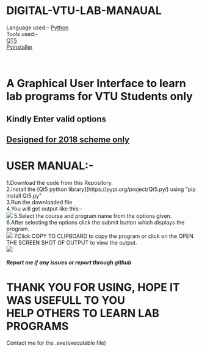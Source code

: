 # DIGITAL-VTU-LAB-MANAUAL
Language used:- 
        [Python](https://www.python.org/downloads/)<br/>
Tools used:-<br/>
        [QT5](https://doc.qt.io/qt-5/)<br/>
     [Pyinstaller](https://www.pyinstaller.org/)
     
<br/>
<h1>A Graphical User Interface to learn lab programs for VTU Students only<br/></h1>
<h2>Kindly Enter valid options</h2>
<h2><u>Designed for 2018 scheme only</u><h2>
<h1>USER MANUAL:-<br/></h1>
1.Download the code from this Repository.<br/>
2.Install the [Qt5 python library](https://pypi.org/project/Qt5.py/) using "pip install Qt5.py" <br/>
3.Run the downloaded file<br/>
4.You will get output like this:-<br/>
<img src='https://user-images.githubusercontent.com/70787887/125200214-a6183a00-e287-11eb-8a59-77855c086eb3.png'>
5.Select the course and program name from the options given.<br/>
6.After selecting the options click the submit button which displays the program.<br/>
<img src = 'https://user-images.githubusercontent.com/70787887/125200293-0e671b80-e288-11eb-9c26-0ed3e98f843c.png'>
7.Click COPY TO CLIPBOARD to copy the program or click on the OPEN THE SCREEN SHOT OF OUTPUT to view the output.<br/>
<img src = 'https://user-images.githubusercontent.com/70787887/125200354-5128f380-e288-11eb-83e4-bbf2a449a9ed.png'>
 
  <h5>Report me if any issues or report through github</h5>
<h1>THANK YOU FOR USING, HOPE IT WAS USEFULL TO YOU <br/>HELP OTHERS TO LEARN LAB PROGRAMS </h1>
Contact me for the .exe(executable file)
